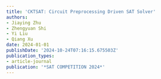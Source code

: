 ```yaml
---
title: 'CKTSAT: Circuit Preprocessing Driven SAT Solver'
authors:
- Jiaying Zhu
- Zhengyuan Shi
- Yi Liu
- Qiang Xu
date: 2024-01-01
publishDate: '2024-10-24T07:16:15.675503Z'
publication_types:
- article-journal
publication: '*SAT COMPETITION 2024*'
---
```

